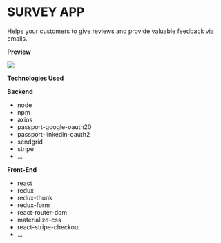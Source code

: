 # SURVEY APP

Helps your customers to give reviews and provide valuable feedback via emails.

**Preview**

![](wiki.gif)

**Technologies Used**

**Backend**

- node
- npm
- axios
- passport-google-oauth20
- passport-linkedin-oauth2
- sendgrid
- stripe
- ...

**Front-End**

- react
- redux
- redux-thunk
- redux-form
- react-router-dom
- materialize-css
- react-stripe-checkout
- ...
